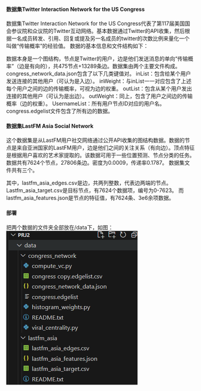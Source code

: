 #### 数据集Twitter Interaction Network for the US Congress

数据集Twitter Interaction Network for the US Congress代表了第117届美国国会参议院和众议院的Twitter互动网络。基本数据通过Twitter的API收集，然后根据一名成员转发、引用、回复或提及另一名成员的twitter的次数比例来量化一个叫做“传输概率”的经验值。
数据的基本信息和文件结构如下：
  
数据本身是一个图结构，节点是Twitter的用户，边是他们发送消息的单向“传输概率”（边是有向的），共475节点+13289条边。数据集由两个主要文件构成。
congress_network_data.json包含了以下几类键值对。
inList：包含给某个用户发送连接的其他用户（可认为是入边）。
inWeight：与inList一一对应包含了上述每个用户之间的边的传输概率，可视为边的权重。
outList：包含从某个用户发出连接的其他用户（可认为是出边）。
outWeight：同上，包含了用户之间边的传输概率（边的权重）。
UsernameList：所有用户节点ID对应的用户名。
congress.edgelist文件包含了所有边的数据。


#### 数据集LastFM Asia Social Network

这个数据集是从LastFM用户社交网络通过公开API收集的图结构数据。数据的节点是来自亚洲国家的LastFM用户，边是他们之间的关注关系（有向边）。顶点特征是根据用户喜欢的艺术家提取的。该数据可用于一些位置预测、节点分类的任务。
数据共有7624个节点，27806条边。密度为0.0009，传递率0.1787。
数据集文件共有三个。
 
其中，lastfm_asia_edges.csv是边，共两列整数，代表边两端的节点。
Lastfm_asia_target.csv是目标节点，有7624个数据项，编号为0-7623。
而lastfm_asia_features.json是节点的特征值，有7624条、3e6余项数据。


#### 部署

把两个数据的文件夹全部放在/data下，如图：
![alt text](image.png)